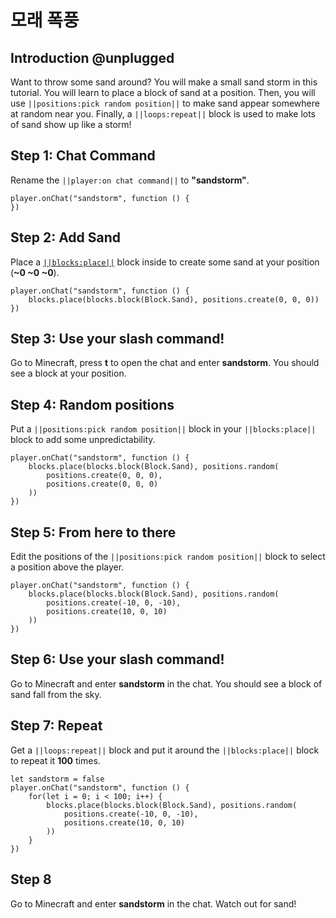# 모래 폭풍

## Introduction @unplugged

Want to throw some sand around? You will make a small sand storm in this tutorial. You will learn to place a block of sand at a position. Then, you will use `||positions:pick random position||` to make sand appear somewhere at random near you. Finally, a `||loops:repeat||` block is used to make lots of sand show up like a storm!

## Step 1: Chat Command

Rename the `||player:on chat command||` to **"sandstorm"**.

```blocks
player.onChat("sandstorm", function () {
})
```

## Step 2: Add Sand

Place a [`||blocks:place||`](/reference/blocks/place) block inside to create some sand at your position (**~0 ~0 ~0**).

```blocks
player.onChat("sandstorm", function () {
    blocks.place(blocks.block(Block.Sand), positions.create(0, 0, 0))
})
```

## Step 3: Use your slash command!

Go to Minecraft, press **t** to open the chat and enter **sandstorm**. You should see a block at your position.

## Step 4: Random positions

Put a `||positions:pick random position||` block in your `||blocks:place||` block to add some unpredictability.

```blocks
player.onChat("sandstorm", function () {
    blocks.place(blocks.block(Block.Sand), positions.random(
        positions.create(0, 0, 0),
        positions.create(0, 0, 0)
    ))
})
```

## Step 5: From here to there

Edit the positions of the `||positions:pick random position||` block to select a position above the player.

```blocks
player.onChat("sandstorm", function () {
    blocks.place(blocks.block(Block.Sand), positions.random(
        positions.create(-10, 0, -10),
        positions.create(10, 0, 10)
    ))
})
```

## Step 6: Use your slash command!

Go to Minecraft and enter **sandstorm** in the chat. You should see a block of sand fall from the sky.

## Step 7: Repeat

Get a `||loops:repeat||` block and put it around the `||blocks:place||` block to repeat it **100** times.

```blocks
let sandstorm = false
player.onChat("sandstorm", function () {
    for(let i = 0; i < 100; i++) {
        blocks.place(blocks.block(Block.Sand), positions.random(
            positions.create(-10, 0, -10),
            positions.create(10, 0, 10)
        ))
    }
})
```

## Step 8

Go to Minecraft and enter **sandstorm** in the chat. Watch out for sand!
